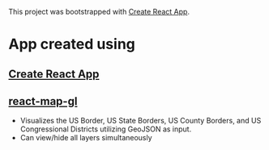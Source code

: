 This project was bootstrapped with [Create React App](https://github.com/facebook/create-react-app).

# App created using 
## [Create React App](https://github.com/facebook/create-react-app)
## [react-map-gl](https://uber.github.io/react-map-gl/#/)

- Visualizes the US Border, US State Borders, US County Borders, and US Congressional Districts utilizing GeoJSON as input.
- Can view/hide all layers simultaneously
